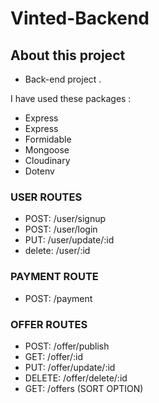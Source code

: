 # Vinted-Backend

## About this project

- Back-end project .

I have used these packages :

- Express
- Express
- Formidable
- Mongoose
- Cloudinary
- Dotenv

### USER ROUTES

- POST: /user/signup
- POST: /user/login
- PUT: /user/update/:id
- delete: /user/:id

### PAYMENT ROUTE

- POST: /payment

### OFFER ROUTES

- POST: /offer/publish
- GET: /offer/:id
- PUT: /offer/update/:id
- DELETE: /offer/delete/:id
- GET: /offers (SORT OPTION)
